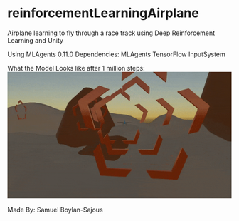 # reinforcementLearningAirplane
Airplane learning to fly through a race track using Deep Reinforcement Learning and Unity

Using MLAgents 0.11.0
Dependencies: 
MLAgents
TensorFlow
InputSystem

What the Model Looks like after 1 million steps: 
![](AgentRecording.gif)

Made By: Samuel Boylan-Sajous
